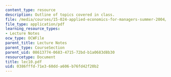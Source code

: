 ```yaml
---
content_type: resource
description: Outline of topics covered in class.
file: /media/courses/15-024-applied-economics-for-managers-summer-2004/0386fffd71e360dda606b76fd42f20b2_lec10.pdf
file_type: application/pdf
learning_resource_types:
- Lecture Notes
ocw_type: OCWFile
parent_title: Lecture Notes
parent_type: CourseSection
parent_uid: 08613774-0683-4715-72bd-b1a0683d8b30
resourcetype: Document
title: lec10.pdf
uid: 0386fffd-71e3-60dd-a606-b76fd42f20b2
---
```

